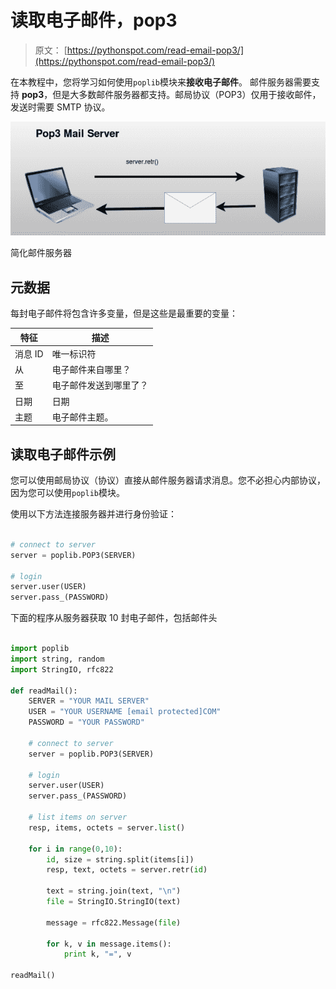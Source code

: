 # 读取电子邮件，pop3

> 原文： [https://pythonspot.com/read-email-pop3/](https://pythonspot.com/read-email-pop3/)

在本教程中，您将学习如何使用`poplib`模块来**接收电子邮件**。 邮件服务器需要支持 **pop3**，但是大多数邮件服务器都支持。邮局协议（POP3）仅用于接收邮件，发送时需要 SMTP 协议。

![pop3-email-server](img/b7a7593691fc70c549881f1570ecc3b1.jpg)

简化邮件服务器

## 元数据

每封电子邮件将包含许多变量，但是这些是最重要的变量：

| 特征 | 描述 |
| --- | --- |
| 消息 ID | 唯一标识符 |
| 从 | 电子邮件来自哪里？ |
| 至 | 电子邮件发送到哪里了？ |
| 日期 | 日期 |
| 主题 | 电子邮件主题。 |

## 读取电子邮件示例

您可以使用邮局协议（协议）直接从邮件服务器请求消息。您不必担心内部协议，因为您可以使用`poplib`模块。

使用以下方法连接服务器并进行身份验证：

```py

# connect to server
server = poplib.POP3(SERVER)

# login
server.user(USER)
server.pass_(PASSWORD)

```

下面的程序从服务器获取 10 封电子邮件，包括邮件头

```py

import poplib
import string, random
import StringIO, rfc822

def readMail():
    SERVER = "YOUR MAIL SERVER"
    USER = "YOUR USERNAME [email protected]COM"
    PASSWORD = "YOUR PASSWORD"

    # connect to server
    server = poplib.POP3(SERVER)

    # login
    server.user(USER)
    server.pass_(PASSWORD)

    # list items on server
    resp, items, octets = server.list()

    for i in range(0,10):
        id, size = string.split(items[i])
        resp, text, octets = server.retr(id)

        text = string.join(text, "\n")
        file = StringIO.StringIO(text)

        message = rfc822.Message(file)

        for k, v in message.items():
            print k, "=", v

readMail()

```